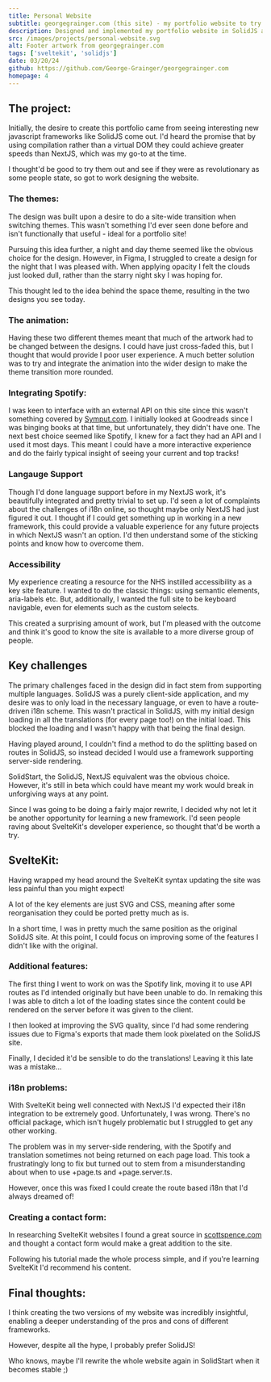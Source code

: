 ```yaml
---
title: Personal Website
subtitle: georgegrainger.com (this site) - my portfolio website to try and show off!
description: Designed and implemented my portfolio website in SolidJS and then again in SvelteKit, focusing on creating accessible but pleasant animations when switching themes. Additionally, the site has features including language support, page transitions and integration with the Spotify API.
src: /images/projects/personal-website.svg
alt: Footer artwork from georgegrainger.com
tags: ['sveltekit', 'solidjs']
date: 03/20/24
github: https://github.com/George-Grainger/georgegrainger.com
homepage: 4
---
```


## The project:

Initially, the desire to create this portfolio came from seeing interesting new javascript frameworks like SolidJS come out. I'd heard the promise that by using compilation rather than a virtual DOM they could achieve greater speeds than NextJS, which was my go-to at the time.

I thought'd be good to try them out and see if they were as revolutionary as some people state, so got to work designing the website.

### The themes:

The design was built upon a desire to do a site-wide transition when switching themes. This wasn't something I'd ever seen done before and isn't functionally that useful - ideal for a portfolio site!

Pursuing this idea further, a night and day theme seemed like the obvious choice for the design. However, in Figma, I struggled to create a design for the night that I was pleased with. When applying opacity I felt the clouds just looked dull, rather than the starry night sky I was hoping for.

This thought led to the idea behind the space theme, resulting in the two designs you see today.

### The animation:

Having these two different themes meant that much of the artwork had to be changed between the designs. I could have just cross-faded this, but I thought that would provide I poor user experience. A much better solution was to try and integrate the animation into the wider design to make the theme transition more rounded.

### Integrating Spotify:

I was keen to interface with an external API on this site since this wasn't something covered by [Symput.com](https://www.symput.com/). I initially looked at Goodreads since I was binging books at that time, but unfortunately, they didn't have one. The next best choice seemed like Spotify, I knew for a fact they had an API and I used it most days. This meant I could have a more interactive experience and do the fairly typical insight of seeing your current and top tracks!

### Langauge Support

Though I'd done language support before in my NextJS work, it's beautifully integrated and pretty trivial to set up. I'd seen a lot of complaints about the challenges of i18n online, so thought maybe only NextJS had just figured it out. I thought if I could get something up in working in a new framework, this could provide a valuable experience for any future projects in which NextJS wasn't an option. I'd then understand some of the sticking points and know how to overcome them.

### Accessibility

My experience creating a resource for the NHS instilled accessibility as a key site feature. I wanted to do the classic things: using semantic elements, aria-labels etc. But, additionally, I wanted the full site to be keyboard navigable, even for elements such as the custom selects.

This created a surprising amount of work, but I'm pleased with the outcome and think it's good to know the site is available to a more diverse group of people.

## Key challenges

The primary challenges faced in the design did in fact stem from supporting multiple languages. SolidJS was a purely client-side application, and my desire was to only load in the necessary language, or even to have a route-driven i18n scheme. This wasn't practical in SolidJS, with my initial design loading in all the translations (for every page too!) on the initial load. This blocked the loading and I wasn't happy with that being the final design.

Having played around, I couldn't find a method to do the splitting based on routes in SolidJS, so instead decided I would use a framework supporting server-side rendering.

SolidStart, the SolidJS, NextJS equivalent was the obvious choice. However, it's still in beta which could have meant my work would break in unforgiving ways at any point.

Since I was going to be doing a fairly major rewrite, I decided why not let it be another opportunity for learning a new framework. I'd seen people raving about SvelteKit's developer experience, so thought that'd be worth a try.

## SvelteKit:

Having wrapped my head around the SvelteKit syntax updating the site was less painful than you might expect!

A lot of the key elements are just SVG and CSS, meaning after some reorganisation they could be ported pretty much as is.

In a short time, I was in pretty much the same position as the original SolidJS site. At this point, I could focus on improving some of the features I didn't like with the original.

### Additional features:

The first thing I went to work on was the Spotify link, moving it to use API routes as I'd intended originally but have been unable to do. In remaking this I was able to ditch a lot of the loading states since the content could be rendered on the server before it was given to the client.

I then looked at improving the SVG quality, since I'd had some rendering issues due to Figma's exports that made them look pixelated on the SolidJS site.

Finally, I decided it'd be sensible to do the translations! Leaving it this late was a mistake...

### i18n problems:

With SvelteKit being well connected with NextJS I'd expected their i18n integration to be extremely good. Unfortunately, I was wrong. There's no official package, which isn't hugely problematic but I struggled to get any other working.

The problem was in my server-side rendering, with the Spotify and translation sometimes not being returned on each page load. This took a frustratingly long to fix but turned out to stem from a misunderstanding about when to use +page.ts and +page.server.ts.

However, once this was fixed I could create the route based i18n that I'd always dreamed of!

### Creating a contact form:

In researching SvelteKit websites I found a great source in [scottspence.com](https://www.scottspence.com/) and thought a contact form would make a great addition to the site.

Following his tutorial made the whole process simple, and if you're learning SvelteKit I'd recommend his content.

## Final thoughts:

I think creating the two versions of my website was incredibly insightful, enabling a deeper understanding of the pros and cons of different frameworks.

However, despite all the hype, I probably prefer SolidJS!

Who knows, maybe I'll rewrite the whole website again in SolidStart when it becomes stable ;)
